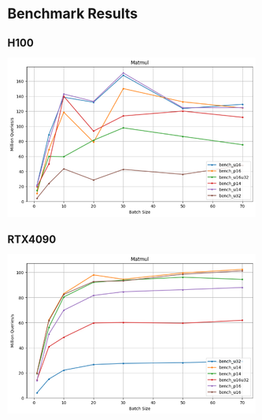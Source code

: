 # Benchmark Results

## H100

![H100 performance](./h100.png)

## RTX4090

![RTX4090 performance](./4090.png)
